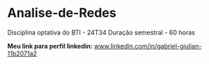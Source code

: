 # Analise-de-Redes
Disciplina optativa do BTI - 24T34
Duração semestral - 60 horas

**Meu link para perfil linkedin:** www.linkedin.com/in/gabriel-giulian-11b2071a2

